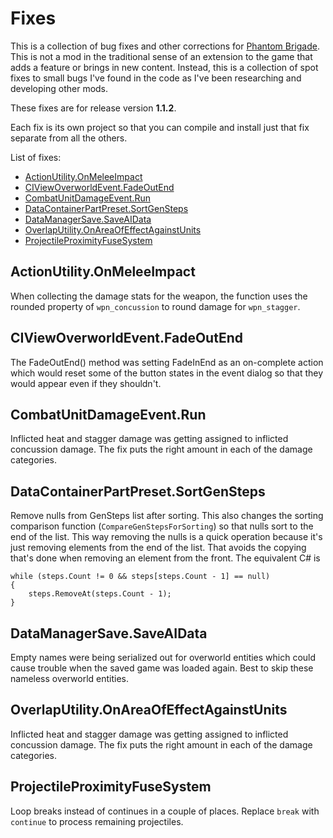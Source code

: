 # Fixes

This is a collection of bug fixes and other corrections for [Phantom Brigade](https://braceyourselfgames.com/phantom-brigade/). This is not a mod in the traditional sense of an extension to the game that adds a feature or brings in new content. Instead, this is a collection of spot fixes to small bugs I've found in the code as I've been researching and developing other mods.

These fixes are for release version **1.1.2**.

Each fix is its own project so that you can compile and install just that fix separate from all the others.

List of fixes:

- [ActionUtility.OnMeleeImpact](#actionutilityonmeleeimpact)
- [CIViewOverworldEvent.FadeOutEnd](#civiewoverworldeventfadeoutend)
- [CombatUnitDamageEvent.Run](#combatunitdamageeventrun)
- [DataContainerPartPreset.SortGenSteps](#datacontainerpartpresetsortgensteps)
- [DataManagerSave.SaveAIData](#datamanagersavesaveaidata)
- [OverlapUtility.OnAreaOfEffectAgainstUnits](#overlaputilityonareaofeffectagainstunits)
- [ProjectileProximityFuseSystem](#projectileproximityfusesystem)

## ActionUtility.OnMeleeImpact

When collecting the damage stats for the weapon, the function uses the rounded property of `wpn_concussion` to round damage for `wpn_stagger`.

## CIViewOverworldEvent.FadeOutEnd

The FadeOutEnd() method was setting FadeInEnd as an on-complete action which would reset some of the button states in the event dialog so that they would appear even if they shouldn't.

## CombatUnitDamageEvent.Run

Inflicted heat and stagger damage was getting assigned to inflicted concussion damage. The fix puts the right amount in each of the damage categories.

## DataContainerPartPreset.SortGenSteps

Remove nulls from GenSteps list after sorting. This also changes the sorting comparison function (`CompareGenStepsForSorting`) so that nulls sort to the end of the list. This way removing the nulls is a quick operation because it's just removing elements from the end of the list. That avoids the copying that's done when removing an element from the front. The equivalent C# is
```
while (steps.Count != 0 && steps[steps.Count - 1] == null)
{
    steps.RemoveAt(steps.Count - 1);
}
```

## DataManagerSave.SaveAIData

Empty names were being serialized out for overworld entities which could cause trouble when the saved game was loaded again. Best to skip these nameless overworld entities.

## OverlapUtility.OnAreaOfEffectAgainstUnits

Inflicted heat and stagger damage was getting assigned to inflicted concussion damage. The fix puts the right amount in each of the damage categories.

## ProjectileProximityFuseSystem

Loop breaks instead of continues in a couple of places. Replace `break` with `continue` to process remaining projectiles.

